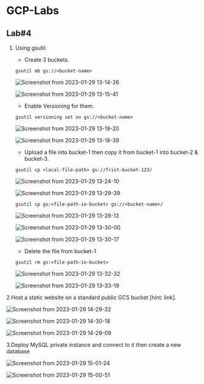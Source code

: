 # GCP-Labs

## Lab#4


1. Using gsutil:
    - Create 3 buckets.
    ```
    gsutil mb gs://<bucket-name>
    ```
   
   ![Screenshot from 2023-01-29 13-14-26](https://user-images.githubusercontent.com/57557314/215329707-16cac6bd-2fb1-4a3f-84b6-9d80b8432479.png)

   ![Screenshot from 2023-01-29 13-15-41](https://user-images.githubusercontent.com/57557314/215329777-81f131ed-23d6-4bd2-b3af-be07be7a1901.png)


    - Enable Versioning for them.
    ```
    gsutil versioning set on gs://<bucket-name>
    ```
    ![Screenshot from 2023-01-29 13-19-20](https://user-images.githubusercontent.com/57557314/215329825-cc99c7c1-22e0-4bd1-b45c-52642dd6a1d1.png)
    
    ![Screenshot from 2023-01-29 13-18-39](https://user-images.githubusercontent.com/57557314/215329850-bc7ee35c-9573-4799-b227-12d2ba58f6a6.png)


    - Upload a file into bucket-1 then copy it from bucket-1 into bucket-2 & bucket-3.
    
    ```
    gsutil cp <local-file-path> gs://frist-bucket-123/
    ```
       
    ![Screenshot from 2023-01-29 13-24-10](https://user-images.githubusercontent.com/57557314/215330150-81c2c634-0e27-40ef-9861-45443aa1ab1d.png)


    ![Screenshot from 2023-01-29 13-29-39](https://user-images.githubusercontent.com/57557314/215330157-6a41d482-e8e1-4cbc-aa86-91a61ddf8433.png)

    ```
    gsutil cp gs:<file-path-in-bucket> gs://<bucket-name>/
    ```
    
    ![Screenshot from 2023-01-29 13-28-13](https://user-images.githubusercontent.com/57557314/215329867-f2d69533-13b4-4547-8ac3-a4fb34288ccc.png)
    
    
    ![Screenshot from 2023-01-29 13-30-00](https://user-images.githubusercontent.com/57557314/215330001-0628a394-7eab-4bd3-8a4f-6942c7917b2e.png)

    ![Screenshot from 2023-01-29 13-30-17](https://user-images.githubusercontent.com/57557314/215330016-ea7b0bf3-079d-44f6-9640-d3481d304d24.png)

    - Delete the file from bucket-1
    
    ```
    gsutil rm gs:<file-path-in-bucket>

    ``` 
    ![Screenshot from 2023-01-29 13-32-32](https://user-images.githubusercontent.com/57557314/215330378-bd65bb50-b087-422b-9dd8-bf54d610e7f5.png)

     
    ![Screenshot from 2023-01-29 13-33-19](https://user-images.githubusercontent.com/57557314/215330410-af1ddbcd-0cf8-408e-a603-62a775e93933.png)


2.Host a static website on a standard public GCS bucket [hint: link].

![Screenshot from 2023-01-29 14-29-32](https://user-images.githubusercontent.com/57557314/215330497-057f7185-4528-4bc3-be89-a98c0a533752.png)


![Screenshot from 2023-01-29 14-30-18](https://user-images.githubusercontent.com/57557314/215330504-c87c920a-f0e3-4e57-94d2-a219a2f5e64c.png)


![Screenshot from 2023-01-29 14-29-09](https://user-images.githubusercontent.com/57557314/215330485-70b28e76-09cc-4e0d-a84d-f4a2a5c8b1df.png)



3.Deploy MySQL private instance and connect to it then create a new database 

![Screenshot from 2023-01-29 15-01-24](https://user-images.githubusercontent.com/57557314/215330549-4f6135fd-914b-49e6-8954-6792c30fe788.png)


![Screenshot from 2023-01-29 15-00-51](https://user-images.githubusercontent.com/57557314/215330537-63b1b23d-e853-4d49-b58f-3bc8318e2970.png)


